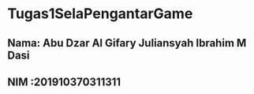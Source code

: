# Tugas1SelaPengantarGame
## Nama: Abu Dzar Al Gifary Juliansyah Ibrahim M Dasi
## NIM :201910370311311

